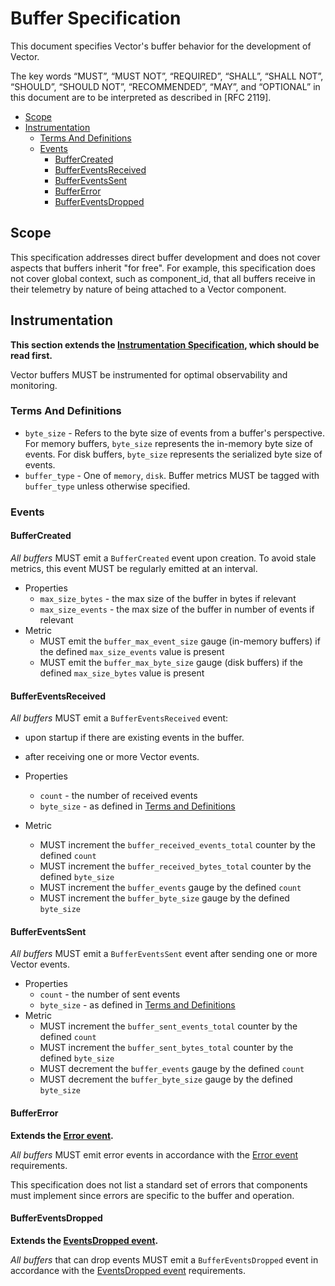 # Buffer Specification

This document specifies Vector's buffer behavior for the development of Vector.

The key words “MUST”, “MUST NOT”, “REQUIRED”, “SHALL”, “SHALL NOT”, “SHOULD”,
“SHOULD NOT”, “RECOMMENDED”, “MAY”, and “OPTIONAL” in this document are to be
interpreted as described in [RFC 2119].

- [Scope](#scope)
- [Instrumentation](#instrumentation)
  - [Terms And Definitions](#terms-and-definitions)
  - [Events](#events)
    - [BufferCreated](#buffercreated)
    - [BufferEventsReceived](#buffereventsreceived)
    - [BufferEventsSent](#buffereventssent)
    - [BufferError](#buffererror)
    - [BufferEventsDropped](#buffereventsdropped)

## Scope

This specification addresses direct buffer development and does not cover aspects that buffers inherit "for free". For example, this specification does not cover global context, such as component_id, that all buffers receive in their telemetry by nature of being attached to a Vector component.

## Instrumentation

**This section extends the [Instrumentation Specification], which should be read
first.**

Vector buffers MUST be instrumented for optimal observability and monitoring.

### Terms And Definitions

- `byte_size` - Refers to the byte size of events from a buffer's perspective. For memory buffers, `byte_size` represents the in-memory byte size of events. For disk buffers, `byte_size` represents the serialized byte size of events.
- `buffer_type` - One of `memory`, `disk`. Buffer metrics MUST be tagged with `buffer_type` unless otherwise specified.

### Events

#### BufferCreated

_All buffers_ MUST emit a `BufferCreated` event upon creation. To avoid stale metrics, this event MUST be regularly emitted at an interval.

- Properties
  - `max_size_bytes` - the max size of the buffer in bytes if relevant
  - `max_size_events` - the max size of the buffer in number of events if relevant
- Metric
  - MUST emit the `buffer_max_event_size` gauge (in-memory buffers) if the defined `max_size_events` value is present
  - MUST emit the `buffer_max_byte_size` gauge (disk buffers) if the defined `max_size_bytes` value is present

#### BufferEventsReceived

_All buffers_ MUST emit a `BufferEventsReceived` event:
  - upon startup if there are existing events in the buffer. 
  - after receiving one or more Vector events.

- Properties
  - `count` - the number of received events
  - `byte_size` - as defined in [Terms and Definitions](#terms-and-definitions)
- Metric
  - MUST increment the `buffer_received_events_total` counter by the defined `count`
  - MUST increment the `buffer_received_bytes_total` counter by the defined `byte_size`
  - MUST increment the `buffer_events` gauge by the defined `count`
  - MUST increment the `buffer_byte_size` gauge by the defined `byte_size`

#### BufferEventsSent

_All buffers_ MUST emit a `BufferEventsSent` event after sending one or more Vector events.

- Properties
  - `count` - the number of sent events
  - `byte_size` - as defined in [Terms and Definitions](#terms-and-definitions)
- Metric
  - MUST increment the `buffer_sent_events_total` counter by the defined `count`
  - MUST increment the `buffer_sent_bytes_total` counter by the defined `byte_size`
  - MUST decrement the `buffer_events` gauge by the defined `count`
  - MUST decrement the `buffer_byte_size` gauge by the defined `byte_size`

#### BufferError

**Extends the [Error event].**

_All buffers_ MUST emit error events in accordance with the [Error event]
requirements.

This specification does not list a standard set of errors that components must
implement since errors are specific to the buffer and operation.

#### BufferEventsDropped

**Extends the [EventsDropped event].**

_All buffers_ that can drop events MUST emit a `BufferEventsDropped` event in
accordance with the [EventsDropped event] requirements.

[error event]: instrumentation.md#Error
[eventsdropped event]: instrumentation.md#EventsDropped
[instrumentation specification]: instrumentation.md
